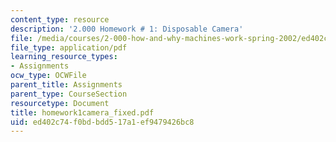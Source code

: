 ```yaml
---
content_type: resource
description: '2.000 Homework # 1: Disposable Camera'
file: /media/courses/2-000-how-and-why-machines-work-spring-2002/ed402c74f0bdbdd517a1ef9479426bc8_homework1camera_fixed.pdf
file_type: application/pdf
learning_resource_types:
- Assignments
ocw_type: OCWFile
parent_title: Assignments
parent_type: CourseSection
resourcetype: Document
title: homework1camera_fixed.pdf
uid: ed402c74-f0bd-bdd5-17a1-ef9479426bc8
---
```

